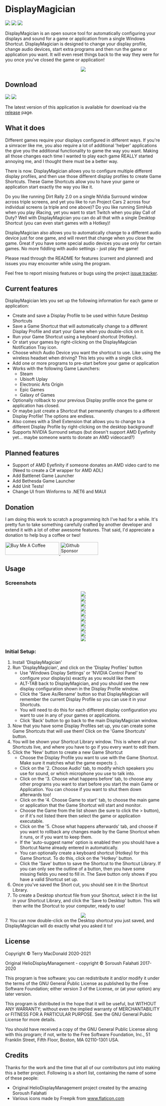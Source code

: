 # DisplayMagician
[![](https://img.shields.io/github/license/terrymacdonald/DisplayMagician.svg?style=flat-square)](https://github.com/terrymacdonald/DisplayMagician/blob/main/LICENSE)
[![](https://img.shields.io/github/commit-activity/y/terrymacdonald/DisplayMagician.svg?style=flat-square)](https://github.com/terrymacdonald/DisplayMagician/commits/main)
[![](https://img.shields.io/github/issues/terrymacdonald/DisplayMagician.svg?style=flat-square)](https://github.com/terrymacdonald/DisplayMagician/issues)

DisplayMagician is an open source tool for automatically configuring your displays and sound for a game or application from a single Windows Shortcut. DisplayMagician is designed to change your display profile, change audio devices, start extra programs and then run the game or application you want. It will even reset things back to the way they were for you once you've closed the game or application!

<div style="text-align:center"><img src="READMEAssets/DisplayMagicianMainScreen.png"/></div>

## Download
[![](https://img.shields.io/github/downloads/terrymacdonald/DisplayMagician/total.svg?style=flat-square)](https://github.com/terrymacdonald/DisplayMagician/releases)
[![](https://img.shields.io/github/tag-date/terrymacdonald/DisplayMagician.svg?label=version&style=flat-square)](https://github.com/terrymacdonald/DisplayMagician/releases)

The latest version of this application is available for download via the [release](https://github.com/terrymacdonald/DisplayMagician/releases) page.

## What it does

Different games require your displays configured in different ways. If you're a simracer like me, you also require a lot of additional 'helper' applications the give you the additional functionality to game the way you want. Making all those changes each time I wanted to play each game REALLY started annoying me, and I thought there must be a better way.

There is now. DisplayMagician allows you to configure multiple different display profiles, and then use those different display profiles to create Game Shortcuts. These Game Shortcuts allow you to have your game or application start exactly the way you like it.

Do you like running Dirt Rally 2.0 on a single NVidia Surround window across triple screens, and yet you like to run Project Cars 2 across four individual screens (a triple and one above)? Do you like running SimHub when you play iRacing, yet you want to start Twitch when you play Call of Duty? Well with DisplayMagician you can do all that with a single Desktop Shortcut (you can even start games with a Hotkey)!

DisplayMagician also allows you to automatically change to a different audio device just for one game, and will revert that change when you close the game. Great if you have some special audio devices you use only for certain games. No more fiddling with audio settings - just play the game!

Please read through the README for features (current and planned) and issues you may encounter while using the program. 

Feel free to report missing features or bugs using the project [issue tracker](https://github.com/terrymacdonald/DisplayMagician/issues).

## Current features

DisplayMagician lets you set up the following information for each game or application:
* Create and save a Display Profile to be used within future Desktop Shortcuts
* Save a Game Shortcut that will automatically change to a different Display Profile and start your Game when you double-click on it.
* Run your Game Shortcut using a keyboard shortcut (Hotkey).
* Or start your games by right-clicking on the DisplayMagician Notification Tray icon.
* Choose which Audio Device you want the shortcut to use. Like using the wireless headset when driving? This lets you with a single click.
* Add one or more programs to pre-start before your game or application
* Works with the following Game Launchers:
  * Steam
  * Ubisoft Uplay
  * Electronic Arts Origin
  * Epic Games 
  * Galaxy of Games
* Optionally rollback to your previous Display profile once the game or application has closed.
* Or maybe just create a Shortcut that permanently changes to a different Display Profile! The options are endless.
* Also comes with a Shell Extension that allows you to change to a different Display Profile by right-clicking on the desktop background!
* Supports NVIDIA Surround setups (but doesn't support AMD Eyefinity yet... maybe someone wants to donate an AMD videocard?)

## Planned features

* Support of AMD Eyefinity if someone donates an AMD video card to me (Need to create a C# wrapper for AMD ADL)
* Add Battlenet Game Launcher
* Add Bethesda Game Launcher
* Add Unit Tests!
* Change UI from Winforms to .NET6 and MAUI

## Donation
I am doing this work to scratch a programming itch I've had for a while. It's pretty fun to take something carefully crafted by another developer and extend it with a lot of other awesome features. That said, I'd appreciate a donation to help buy a coffee or two! 

<a href="https://www.buymeacoffee.com/displaymagician" target="_blank"><img src="https://cdn.buymeacoffee.com/buttons/default-orange.png" alt="Buy Me A Coffee" height="41" width="174"></a><a href="https://github.com/sponsors/terrymacdonald" target="_blank">  <img src="https://github.com/terrymacdonald/DisplayMagician/raw/main/READMEAssets/gh-sponsor.png" alt="Github Sponsor" height="41" width="122"></a>

## Usage

### Screenshots
<div style="text-align:center"><img src="READMEAssets/DisplayMagicianMainScreen.png"/></div>
<div style="text-align:center"><img src="READMEAssets/DisplayMagicianDisplayProfiles.png"/></div>
<div style="text-align:center"><img src="READMEAssets/DisplayMagicianShortcutLibrary.png"/></div>
<div style="text-align:center"><img src="READMEAssets/DisplayMagicianConfigureShortcut1.png"/></div>
<div style="text-align:center"><img src="READMEAssets/DisplayMagicianConfigureShortcut2.png"/></div>
<div style="text-align:center"><img src="READMEAssets/DisplayMagicianConfigureShortcut3.png"/></div>
<div style="text-align:center"><img src="READMEAssets/DisplayMagicianConfigureShortcut4.png"/></div>
<div style="text-align:center"><img src="READMEAssets/DisplayMagicianConfigureShortcut5.png"/></div>
<div style="text-align:center"><img src="READMEAssets/DisplayMagicianDisplayProfileHotkey.png"/></div>
<div style="text-align:center"><img src="READMEAssets/DisplayMagicianShellExtension.png"/></div>


### Initial Setup:

1. Install 'DisplayMagician'
2. Run 'DisplayMagician', and click on the 'Display Profiles' button
    * Use 'Windows Display Settings' or 'NVIDIA Control Panel' to configure your display(s) exactly as you would like them
    * ALT-TAB back to DisplayMagician, and you should see the new display configuration shown in the Display Profile window.
    * Click the 'Save As/Rename' button so that DisplayMagician will remember the current Display Profile so you can use it in your Shortcuts.
    * You will need to do this for each different display configuration you want to use in any of your games or applications.
    * Click 'Back' button to go back to the main DisplayMagician window.
2. Now that you have some Display Profiles set up, you can create some Game Shortcuts that will use them! Click on the 'Game Shortcuts' button.
3. You will be shown your Shortcut Library window. This is where all your Shortcuts live, and where you have to go if you every want to edit them.
4. Click the 'New' button to create a new Game Shortcut
    * Choose the Display Profile you want to use with the Game Shortcut. Make sure it matches what the game expects :).
    * Click on the '2. Choose Audio' tab, to modify which speakers you use for sound, or which microphone you use to talk into.
    * Click on the '3. Choose what happens before' tab, to choose any other programs you want to start before you start the main Game or Application. You can choose if you want to shut them down afterwards too!
    * Click on the '4. Choose Game to start' tab, to choose the main game or application that the Game Shortcut will start and monitor.
    * Choose the Game from the list shown (be sure to click the > button), or if it's not listed there then select the game or application executable. 
    * Click on the '5. Chose what happens afterwards' tab, and choose if you want to rollback any changes made by the Game Shortcut when it runs, or if you want to keep them.
    * If the 'auto-suggest name' option is enabled then you should have a Shortcut Name already entered in automatically. 
    * You can optionally create a keyboard shortcut (Hotkey) for this Game Shortcut. To do this, click on the 'Hotkey' button.
    * Click the 'Save' button to save the Shortcut to the Shortcut Library. If you can only see the outline of a button, then you have some missing fields you need to fill in. The Save button only shows if you have a valid Shortcut set up.
5. Once you've saved the Short cut, you should see it in the Shortcut Library.
6. To create a Desktop shortcut file from your Shortcut, select it in the list in your Shortcut Library, and click the 'Save to Desktop' button. This will then write the Shortcut to your computer, ready to use!
<div style="text-align:center"><img src="READMEAssets/DisplayMagicianShortcutOnDesktop.png"/></div>
7. You can now double-click on the Desktop shortcut you just saved, and DisplayMagician will do exactly what you asked it to!


## License

Copyright © Terry MacDonald 2020-2021

Original HelioDisplayManagement - copyright © Soroush Falahati 2017-2020

This program is free software; you can redistribute it and/or modify
it under the terms of the GNU General Public License as published by
the Free Software Foundation; either version 3 of the License, or
(at your option) any later version.

This program is distributed in the hope that it will be useful,
but WITHOUT ANY WARRANTY; without even the implied warranty of
MERCHANTABILITY or FITNESS FOR A PARTICULAR PURPOSE.  See the
GNU General Public License for more details.

You should have received a copy of the GNU General Public License along
with this program; if not, write to the Free Software Foundation, Inc.,
51 Franklin Street, Fifth Floor, Boston, MA 02110-1301 USA.


## Credits
Thanks for the work and the time that all of our contributors put into making this a better project. Following is a short list, containing the name of some of these people:

* Original HelioDisplayManagement project created by the amazing Soroush Falahati 
* Various icons made by Freepik from www.flaticon.com